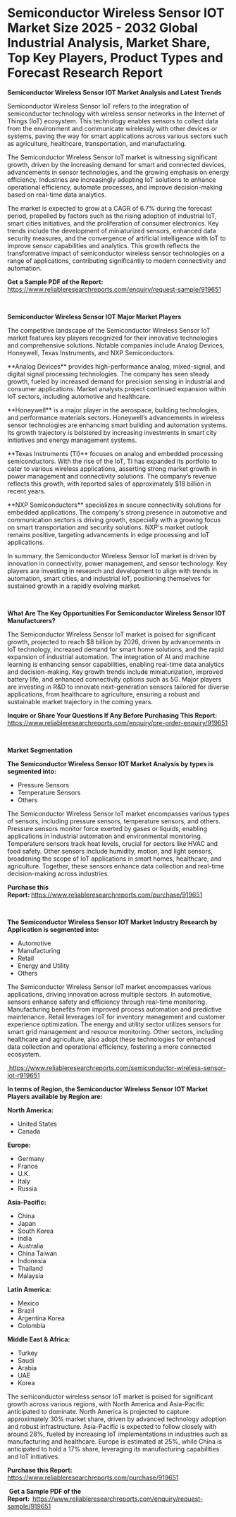 <p><h1>Semiconductor Wireless Sensor IOT Market Size 2025 - 2032 Global Industrial Analysis, Market Share, Top Key Players, Product Types and Forecast Research Report</h1></p><p><strong>Semiconductor Wireless Sensor IOT Market Analysis and Latest Trends</strong></p>
<p><p>Semiconductor Wireless Sensor IoT refers to the integration of semiconductor technology with wireless sensor networks in the Internet of Things (IoT) ecosystem. This technology enables sensors to collect data from the environment and communicate wirelessly with other devices or systems, paving the way for smart applications across various sectors such as agriculture, healthcare, transportation, and manufacturing.</p><p>The Semiconductor Wireless Sensor IoT market is witnessing significant growth, driven by the increasing demand for smart and connected devices, advancements in sensor technologies, and the growing emphasis on energy efficiency. Industries are increasingly adopting IoT solutions to enhance operational efficiency, automate processes, and improve decision-making based on real-time data analytics.</p><p>The market is expected to grow at a CAGR of 6.7% during the forecast period, propelled by factors such as the rising adoption of industrial IoT, smart cities initiatives, and the proliferation of consumer electronics. Key trends include the development of miniaturized sensors, enhanced data security measures, and the convergence of artificial intelligence with IoT to improve sensor capabilities and analytics. This growth reflects the transformative impact of semiconductor wireless sensor technologies on a range of applications, contributing significantly to modern connectivity and automation.</p></p>
<p><strong>Get a Sample PDF of the Report:&nbsp;</strong> <a href="https://www.reliableresearchreports.com/enquiry/request-sample/919651?utm_campaign=2242&utm_medium=2&utm_source=Github&utm_content=ia&utm_term=18042025&utm_id=semiconductor-wireless-sensor-iot">https://www.reliableresearchreports.com/enquiry/request-sample/919651</a></p>
<p>&nbsp;</p>
<p><strong>Semiconductor Wireless Sensor IOT Major Market Players</strong></p>
<p><p>The competitive landscape of the Semiconductor Wireless Sensor IoT market features key players recognized for their innovative technologies and comprehensive solutions. Notable companies include Analog Devices, Honeywell, Texas Instruments, and NXP Semiconductors.</p><p>**Analog Devices** provides high-performance analog, mixed-signal, and digital signal processing technologies. The company has seen steady growth, fueled by increased demand for precision sensing in industrial and consumer applications. Market analysts project continued expansion within IoT sectors, including automotive and healthcare.</p><p>**Honeywell** is a major player in the aerospace, building technologies, and performance materials sectors. Honeywell’s advancements in wireless sensor technologies are enhancing smart building and automation systems. Its growth trajectory is bolstered by increasing investments in smart city initiatives and energy management systems.</p><p>**Texas Instruments (TI)** focuses on analog and embedded processing semiconductors. With the rise of the IoT, TI has expanded its portfolio to cater to various wireless applications, asserting strong market growth in power management and connectivity solutions. The company’s revenue reflects this growth, with reported sales of approximately $18 billion in recent years.</p><p>**NXP Semiconductors** specializes in secure connectivity solutions for embedded applications. The company's strong presence in automotive and communication sectors is driving growth, especially with a growing focus on smart transportation and security solutions. NXP's market outlook remains positive, targeting advancements in edge processing and IoT applications.</p><p>In summary, the Semiconductor Wireless Sensor IoT market is driven by innovation in connectivity, power management, and sensor technology. Key players are investing in research and development to align with trends in automation, smart cities, and industrial IoT, positioning themselves for sustained growth in a rapidly evolving market.</p></p>
<p>&nbsp;</p>
<p><strong>What Are The Key Opportunities For Semiconductor Wireless Sensor IOT Manufacturers?</strong></p>
<p><p>The Semiconductor Wireless Sensor IoT market is poised for significant growth, projected to reach $8 billion by 2026, driven by advancements in IoT technology, increased demand for smart home solutions, and the rapid expansion of industrial automation. The integration of AI and machine learning is enhancing sensor capabilities, enabling real-time data analytics and decision-making. Key growth trends include miniaturization, improved battery life, and enhanced connectivity options such as 5G. Major players are investing in R&D to innovate next-generation sensors tailored for diverse applications, from healthcare to agriculture, ensuring a robust and sustainable market trajectory in the coming years.</p></p>
<p><strong>Inquire or Share Your Questions If Any Before Purchasing This Report:</strong> <a href="https://www.reliableresearchreports.com/enquiry/pre-order-enquiry/919651?utm_campaign=2242&utm_medium=2&utm_source=Github&utm_content=ia&utm_term=18042025&utm_id=semiconductor-wireless-sensor-iot">https://www.reliableresearchreports.com/enquiry/pre-order-enquiry/919651</a></p>
<p>&nbsp;</p>
<p><strong>Market Segmentation</strong></p>
<p><strong>The Semiconductor Wireless Sensor IOT Market Analysis by types is segmented into:</strong></p>
<p><ul><li>Pressure Sensors</li><li>Temperature Sensors</li><li>Others</li></ul></p>
<p><p>The Semiconductor Wireless Sensor IoT market encompasses various types of sensors, including pressure sensors, temperature sensors, and others. Pressure sensors monitor force exerted by gases or liquids, enabling applications in industrial automation and environmental monitoring. Temperature sensors track heat levels, crucial for sectors like HVAC and food safety. Other sensors include humidity, motion, and light sensors, broadening the scope of IoT applications in smart homes, healthcare, and agriculture. Together, these sensors enhance data collection and real-time decision-making across industries.</p></p>
<p><strong>Purchase this Report:&nbsp;</strong><a href="https://www.reliableresearchreports.com/purchase/919651?utm_campaign=2242&utm_medium=2&utm_source=Github&utm_content=ia&utm_term=18042025&utm_id=semiconductor-wireless-sensor-iot">https://www.reliableresearchreports.com/purchase/919651</a></p>
<p>&nbsp;</p>
<p><strong>The Semiconductor Wireless Sensor IOT Market Industry Research by Application is segmented into:</strong></p>
<p><ul><li>Automotive</li><li>Manufacturing</li><li>Retail</li><li>Energy and Utility</li><li>Others</li></ul></p>
<p><p>The Semiconductor Wireless Sensor IoT market encompasses various applications, driving innovation across multiple sectors. In automotive, sensors enhance safety and efficiency through real-time monitoring. Manufacturing benefits from improved process automation and predictive maintenance. Retail leverages IoT for inventory management and customer experience optimization. The energy and utility sector utilizes sensors for smart grid management and resource monitoring. Other sectors, including healthcare and agriculture, also adopt these technologies for enhanced data collection and operational efficiency, fostering a more connected ecosystem.</p></p>
<p><a href="https://www.reliableresearchreports.com/semiconductor-wireless-sensor-iot-r919651?utm_campaign=2242&utm_medium=2&utm_source=Github&utm_content=ia&utm_term=18042025&utm_id=semiconductor-wireless-sensor-iot">&nbsp;https://www.reliableresearchreports.com/semiconductor-wireless-sensor-iot-r919651</a></p>
<p><strong>In terms of Region, the Semiconductor Wireless Sensor IOT Market Players available by Region are:</strong></p>
<p>
    <p> <strong> North America: </strong>
        <ul>
            <li>United States</li>
            <li>Canada</li>
        </ul>
        </p> 
    <p> <strong> Europe: </strong>
        <ul>
            <li>Germany</li>
            <li>France</li>
            <li>U.K.</li>
            <li>Italy</li>
            <li>Russia</li>
        </ul>
        </p> 
    <p> <strong> Asia-Pacific: </strong>
        <ul>
            <li>China</li>
            <li>Japan</li>
            <li>South Korea</li>
            <li>India</li>
            <li>Australia</li>
            <li>China Taiwan</li>
            <li>Indonesia</li>
            <li>Thailand</li>
            <li>Malaysia</li>
        </ul>
        </p> 
    <p> <strong> Latin America: </strong>
        <ul>
            <li>Mexico</li>
            <li>Brazil</li>
            <li>Argentina Korea</li>
            <li>Colombia</li>
        </ul>
        </p> 
    <p> <strong> Middle East & Africa: </strong>
        <ul>
            <li>Turkey</li>
            <li>Saudi</li>
            <li>Arabia</li>
            <li>UAE</li>
            <li>Korea</li>
        </ul>
    </p>
    </p>
<p><p>The semiconductor wireless sensor IoT market is poised for significant growth across various regions, with North America and Asia-Pacific anticipated to dominate. North America is projected to capture approximately 30% market share, driven by advanced technology adoption and robust infrastructure. Asia-Pacific is expected to follow closely with around 28%, fueled by increasing IoT implementations in industries such as manufacturing and healthcare. Europe is estimated at 25%, while China is anticipated to hold a 17% share, leveraging its manufacturing capabilities and IoT initiatives.</p></p>
<p><strong>Purchase this Report: </strong><a href="https://www.reliableresearchreports.com/purchase/919651?utm_campaign=2242&utm_medium=2&utm_source=Github&utm_content=ia&utm_term=18042025&utm_id=semiconductor-wireless-sensor-iot">https://www.reliableresearchreports.com/purchase/919651</a></p>
<p>&nbsp;<strong>Get a Sample PDF of the Report:&nbsp;&nbsp;</strong><a href="https://www.reliableresearchreports.com/enquiry/request-sample/919651?utm_campaign=2242&utm_medium=2&utm_source=Github&utm_content=ia&utm_term=18042025&utm_id=semiconductor-wireless-sensor-iot">https://www.reliableresearchreports.com/enquiry/request-sample/919651</a></p>
<p><strong></strong></p>
<p><p></p><p></p><p></p></p>
